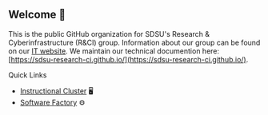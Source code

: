 
## Welcome 👋

This is the public GitHub organization for SDSU's Research & Cyberinfrastructure (R&CI) group. Information about our group can be found on our [IT website](https://it.sdsu.edu/research). We maintain our technical documention here: [https://sdsu-research-ci.github.io/](https://sdsu-research-ci.github.io/).

Quick Links
- [Instructional Cluster](https://sdsu-research-ci.github.io/instructionalcluster) 🖥️
- [Software Factory](https://sdsu-research-ci.github.io/softwarefactory) ⚙️
